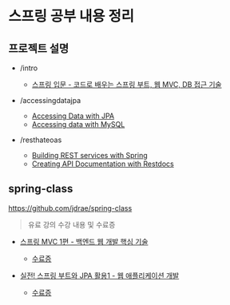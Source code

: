 # 스프링 공부 내용 정리

## 프로젝트 설명

* /intro

    * [스프링 입문 - 코드로 배우는 스프링 부트, 웹 MVC, DB 접근 기술](https://www.inflearn.com/course/%EC%8A%A4%ED%94%84%EB%A7%81-%EC%9E%85%EB%AC%B8-%EC%8A%A4%ED%94%84%EB%A7%81%EB%B6%80%ED%8A%B8/dashboard)
* /accessingdatajpa

    * [Accessing Data with JPA](https://spring.io/guides/gs/accessing-data-jpa/)
    * [Accessing data with MySQL](https://spring.io/guides/gs/accessing-data-mysql/)
* /resthateoas
    * [Building REST services with Spring](https://spring.io/guides/tutorials/rest/)
    * [Creating API Documentation with Restdocs](https://spring.io/guides/gs/testing-restdocs/)


## spring-class
https://github.com/jdrae/spring-class

> 유료 강의 수강 내용 및 수료증

* [스프링 MVC 1편 - 백엔드 웹 개발 핵심 기술](https://www.inflearn.com/course/%EC%8A%A4%ED%94%84%EB%A7%81-mvc-1/dashboard)

    * [수료증](https://github.com/jdrae/spring-practice/blob/master/certificate/mvc.png)

* [실전! 스프링 부트와 JPA 활용1 - 웹 애플리케이션 개발](https://www.inflearn.com/course/%EC%8A%A4%ED%94%84%EB%A7%81%EB%B6%80%ED%8A%B8-JPA-%ED%99%9C%EC%9A%A9-1/dashboard) 
  
    * [수료증](https://github.com/jdrae/spring-practice/blob/master/certificate/jpa.png)
